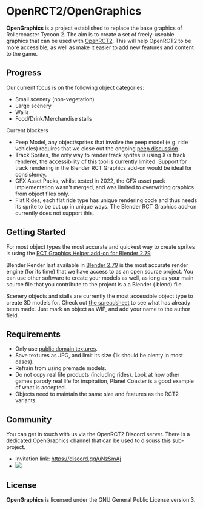 # OpenRCT2/OpenGraphics

**OpenGraphics** is a project established to replace the base graphics of Rollercoaster Tycoon 2. The aim is to create a set of freely-useable graphics that can be used with [OpenRCT2](https://github.com/OpenRCT2/OpenRCT2). This will help OpenRCT2 to be more accessible, as well as make it easier to add new features and content to the game.

## Progress

Our current focus is on the following object categories:
- Small scenery (non-vegetation)
- Large scenery
- Walls
- Food/Drink/Merchandise stalls

Current blockers
- Peep Model, any object/sprites that involve the peep model (e.g. ride vehicles) requires that we close out the ongoing [peep discussion](https://github.com/OpenRCT2/OpenGraphics/issues/17).
- Track Sprites, the only way to render track sprites is using X7s track renderer, the accessibility of this tool is currently limited. Support for track rendering in the Blender RCT Graphics add-on would be ideal for consistency.
- GFX Asset Packs, whilst tested in 2022, the GFX asset pack implementation wasn't merged, and was limited to overwriting graphics from object files only.
- Flat Rides, each flat ride type has unique rendering code and thus needs its sprite to be cut up in unique ways. The Blender RCT Graphics add-on currently does not support this.

## Getting Started

For most object types the most accurate and quickest way to create sprites is using the [RCT Graphics Helper add-on for Blender 2.79](https://github.com/oli414/Blender-RCT-Graphics)

Blender Render last available in [Blender 2.79](https://www.blender.org/download/previous-versions/) is the most accurate render engine (for its time) that we have access to as an open source project.
You can use other software to create your models as well, as long as your main source file that you contribute to the project is a a Blender (.blend) file.

Scenery objects and stalls are currently the most accessible object type to create 3D models for. Check out [the spreadsheet](https://docs.google.com/spreadsheets/d/1ljVeYxp8ijj5z4VuSa6Xo1-_p3wACdQCRudkvkLGApc/edit#gid=1082671812) to see what has already been made. Just mark an object as WIP, and add your name to the author field.

## Requirements

- Only use [public domain textures](https://www.cgbookcase.com/textures).
- Save textures as JPG, and limit its size (1k should be plenty in most cases).
- Refrain from using premade models.
- Do not copy real life products (including rides). Look at how other games parody real life for inspiration, Planet Coaster is a good example of what is accepted.
- Objects need to maintain the same size and features as the RCT2 variants.

## Community

You can get in touch with us via the OpenRCT2 Discord server. There is a dedicated OpenGraphics channel that can be used to discuss this sub-project.

- Invitation link: https://discord.gg/uNzSmAj
- [![](https://img.shields.io/discord/264137540670324737?label=OpenRCT2%2Fgraphics)](https://discordapp.com/channels/264137540670324737/691752238057783356),

## License

**OpenGraphics** is licensed under the GNU General Public License version 3.
